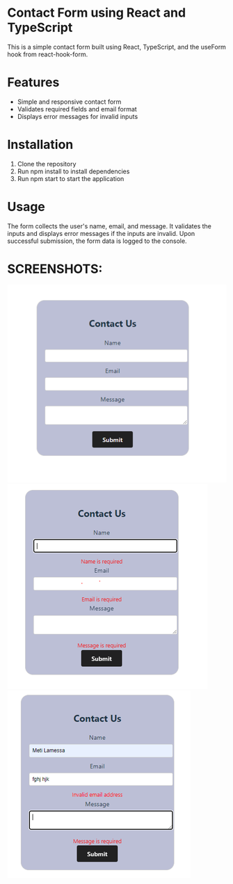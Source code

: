 # Contact Form using React and TypeScript

This is a simple contact form built using React, TypeScript, and the useForm hook from react-hook-form.

# Features

- Simple and responsive contact form
- Validates required fields and email format
- Displays error messages for invalid inputs

# Installation

1. Clone the repository
2. Run npm install to install dependencies
3. Run npm start to start the application

# Usage

The form collects the user's name, email, and message. It validates the inputs and displays error messages if the inputs are invalid. Upon successful submission, the form data is logged to the console.

# SCREENSHOTS:

![Image1](src/assets/image%201.PNG)
![Image1](src/assets/image2.PNG)
![Image1](src/assets/image3.PNG)
